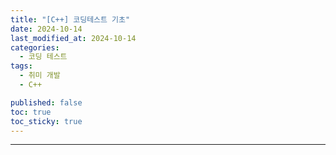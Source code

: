 ```yaml
---
title: "[C++] 코딩테스트 기초"
date: 2024-10-14
last_modified_at: 2024-10-14
categories:
  - 코딩 테스트
tags:
  - 취미 개발
  - C++

published: false
toc: true
toc_sticky: true
---
```


----